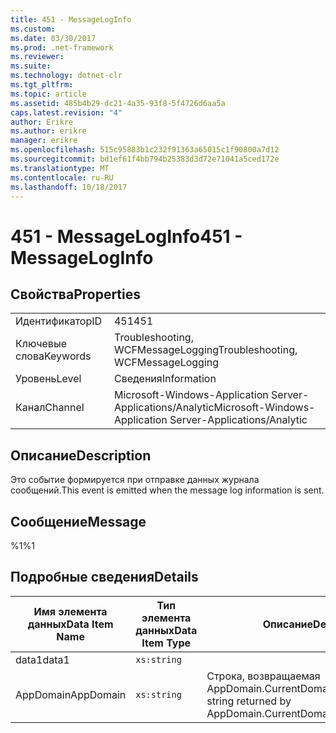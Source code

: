 ```yaml
---
title: 451 - MessageLogInfo
ms.custom: 
ms.date: 03/30/2017
ms.prod: .net-framework
ms.reviewer: 
ms.suite: 
ms.technology: dotnet-clr
ms.tgt_pltfrm: 
ms.topic: article
ms.assetid: 485b4b29-dc21-4a35-93f8-5f4726d6aa5a
caps.latest.revision: "4"
author: Erikre
ms.author: erikre
manager: erikre
ms.openlocfilehash: 515c95883b1c232f91363a65015c1f90800a7d12
ms.sourcegitcommit: bd1ef61f4bb794b25383d3d72e71041a5ced172e
ms.translationtype: MT
ms.contentlocale: ru-RU
ms.lasthandoff: 10/18/2017
---
```

# <a name="451---messageloginfo"></a><span data-ttu-id="9a6c5-102">451 - MessageLogInfo</span><span class="sxs-lookup"><span data-stu-id="9a6c5-102">451 - MessageLogInfo</span></span>
## <a name="properties"></a><span data-ttu-id="9a6c5-103">Свойства</span><span class="sxs-lookup"><span data-stu-id="9a6c5-103">Properties</span></span>  
  
|||  
|-|-|  
|<span data-ttu-id="9a6c5-104">Идентификатор</span><span class="sxs-lookup"><span data-stu-id="9a6c5-104">ID</span></span>|<span data-ttu-id="9a6c5-105">451</span><span class="sxs-lookup"><span data-stu-id="9a6c5-105">451</span></span>|  
|<span data-ttu-id="9a6c5-106">Ключевые слова</span><span class="sxs-lookup"><span data-stu-id="9a6c5-106">Keywords</span></span>|<span data-ttu-id="9a6c5-107">Troubleshooting, WCFMessageLogging</span><span class="sxs-lookup"><span data-stu-id="9a6c5-107">Troubleshooting, WCFMessageLogging</span></span>|  
|<span data-ttu-id="9a6c5-108">Уровень</span><span class="sxs-lookup"><span data-stu-id="9a6c5-108">Level</span></span>|<span data-ttu-id="9a6c5-109">Сведения</span><span class="sxs-lookup"><span data-stu-id="9a6c5-109">Information</span></span>|  
|<span data-ttu-id="9a6c5-110">Канал</span><span class="sxs-lookup"><span data-stu-id="9a6c5-110">Channel</span></span>|<span data-ttu-id="9a6c5-111">Microsoft-Windows-Application Server-Applications/Analytic</span><span class="sxs-lookup"><span data-stu-id="9a6c5-111">Microsoft-Windows-Application Server-Applications/Analytic</span></span>|  
  
## <a name="description"></a><span data-ttu-id="9a6c5-112">Описание</span><span class="sxs-lookup"><span data-stu-id="9a6c5-112">Description</span></span>  
 <span data-ttu-id="9a6c5-113">Это событие формируется при отправке данных журнала сообщений.</span><span class="sxs-lookup"><span data-stu-id="9a6c5-113">This event is emitted when the message log information is sent.</span></span>  
  
## <a name="message"></a><span data-ttu-id="9a6c5-114">Сообщение</span><span class="sxs-lookup"><span data-stu-id="9a6c5-114">Message</span></span>  
 <span data-ttu-id="9a6c5-115">%1</span><span class="sxs-lookup"><span data-stu-id="9a6c5-115">%1</span></span>  
  
## <a name="details"></a><span data-ttu-id="9a6c5-116">Подробные сведения</span><span class="sxs-lookup"><span data-stu-id="9a6c5-116">Details</span></span>  
  
|<span data-ttu-id="9a6c5-117">Имя элемента данных</span><span class="sxs-lookup"><span data-stu-id="9a6c5-117">Data Item Name</span></span>|<span data-ttu-id="9a6c5-118">Тип элемента данных</span><span class="sxs-lookup"><span data-stu-id="9a6c5-118">Data Item Type</span></span>|<span data-ttu-id="9a6c5-119">Описание</span><span class="sxs-lookup"><span data-stu-id="9a6c5-119">Description</span></span>|  
|--------------------|--------------------|-----------------|  
|<span data-ttu-id="9a6c5-120">data1</span><span class="sxs-lookup"><span data-stu-id="9a6c5-120">data1</span></span>|`xs:string`||  
|<span data-ttu-id="9a6c5-121">AppDomain</span><span class="sxs-lookup"><span data-stu-id="9a6c5-121">AppDomain</span></span>|`xs:string`|<span data-ttu-id="9a6c5-122">Строка, возвращаемая AppDomain.CurrentDomain.FriendlyName.</span><span class="sxs-lookup"><span data-stu-id="9a6c5-122">The string returned by AppDomain.CurrentDomain.FriendlyName.</span></span>|
